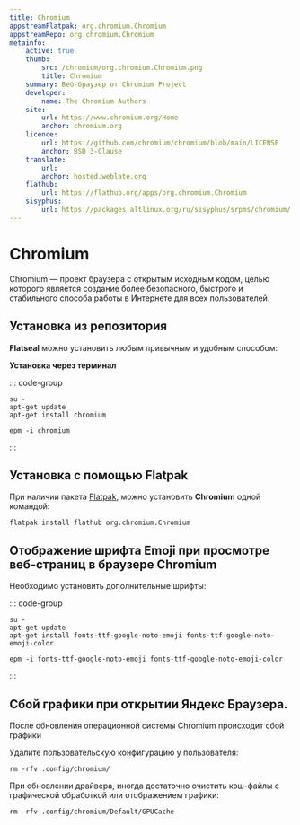 ```yaml
---
title: Chromium
appstreamFlatpak: org.chromium.Chromium
appstreamRepo: org.chromium.Chromium
metainfo:
    active: true
    thumb:
        src: /chromium/org.chromium.Chromium.png
        title: Chromium
    summary: Веб-браузер от Chromium Project
    developer: 
        name: The Chromium Authors
    site:
        url: https://www.chromium.org/Home
        anchor: chromium.org
    licence: 
        url: https://github.com/chromium/chromium/blob/main/LICENSE
        anchor: BSD 3-Clause
    translate:
        url: 
        anchor: hosted.weblate.org
    flathub:
        url: https://flathub.org/apps/org.chromium.Chromium
    sisyphus:
        url: https://packages.altlinux.org/ru/sisyphus/srpms/chromium/
---
```


# Chromium

Chromium — проект браузера с открытым исходным кодом, целью которого является создание более безопасного, быстрого и стабильного способа работы в Интернете для всех пользователей.

## Установка из репозитория

**Flatseal** можно установить любым привычным и удобным способом:

<!--@include: ./parts/install/software-repo.md-->

**Установка через терминал**

::: code-group

```shell[apt-get]
su -
apt-get update
apt-get install chromium
```
```shell[epm]
epm -i chromium
```

:::

## Установка c помощью Flatpak <Badge type="danger" text="Неофициальная сборка" />

При наличии пакета [Flatpak](/flatpak), можно установить **Chromium** одной командой:

```shell
flatpak install flathub org.chromium.Chromium
```

<!--@include: ./parts/install/software-flatpak.md-->
<!--@include: ./parts/warns/unpriveleged-spases.md -->

## Отображение шрифта Emoji при просмотре веб-страниц в браузере Chromium

Необходимо установить дополнительные шрифты:

::: code-group

```shell[apt-get]
su -
apt-get update
apt-get install fonts-ttf-google-noto-emoji fonts-ttf-google-noto-emoji-color
```
```shell[epm]
epm -i fonts-ttf-google-noto-emoji fonts-ttf-google-noto-emoji-color
```

:::

## Сбой графики при открытии Яндекс Браузера.

После обновления операционной системы Chromium происходит сбой графики

Удалите пользовательскую конфигурацию у пользователя:

```shell
rm -rfv .config/chromium/
```

При обновлении драйвера, иногда достаточно очистить кэш-файлы с графической обработкой или отображением графики:

```shell
rm -rfv .config/chromium/Default/GPUCache
```